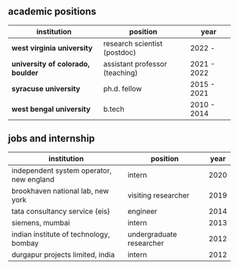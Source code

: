 ## academic positions

| institution  | position | year |
| ------------- | ------------- | ------------- |
|**west virginia university**|research scientist (postdoc)| 2022 - 
| **university of colorado, boulder**  | assistant professor (teaching)  | 2021 - 2022  |
| **syracuse university**  | ph.d. fellow  | 2015 - 2021  |
|**west bengal university**|b.tech|2010 - 2014|

## jobs and internship
| institution  | position | year |
| ------------- | ------------- | ------------- |
|independent system operator, new england|intern|2020|
|brookhaven national lab, new york|visiting researcher|2019|
|tata consultancy service (eis)|engineer|2014|
|siemens, mumbai|intern|2013|
|indian institute of technology, bombay|undergraduate researcher|2012|
|durgapur projects limited, india|intern|2012|


